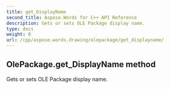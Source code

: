 ```yaml
---
title: get_DisplayName
second_title: Aspose.Words for C++ API Reference
description: Gets or sets OLE Package display name. 
type: docs
weight: 0
url: /cpp/aspose.words.drawing/olepackage/get_displayname/
---
```

## OlePackage.get_DisplayName method


Gets or sets OLE Package display name. 

